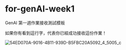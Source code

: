# for-genAI-week1
GenAI 第一週作業接收測試模板

如果你有看到這行字，代表你已經成功接收這份作業！

![54ED070A-9016-4B11-939D-B5FBC20A5092_4_5005_c](https://github.com/user-attachments/assets/3f4b34af-ec1a-421b-a6d1-d9209c31716f)
